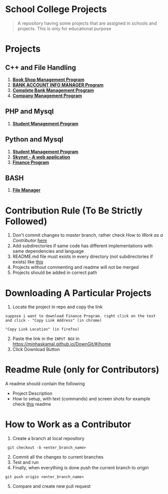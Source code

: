 # School College Projects
> A repository having some projects that are assigned in schools and projects. This is only for educational purpose

# Projects
## C++ and File Handling
1. [**Book Shop Management Program**](https://github.com/tbhaxor/educational_projects/tree/master/C++_AND_FILE_HANDLING/BOOK_SHOP_MANAGEMENT_IN_CPP)
2. [**BANK ACCOUNT INFO MANAGER Program**](https://github.com/tbhaxor/educational_projects/tree/master/C++_AND_FILE_HANDLING/BANK_ACCOUNT_INFO_MANAGER_IN_CPP)
3. [**Complete Bank Management Program**](https://github.com/tbhaxor/educational_projects/tree/master/C++_AND_FILE_HANDLING/COMPLETE_BANK_MANAGEMENT_PROGRAM)
3. [**Company Management Program**](https://github.com/tbhaxor/educational_projects/tree/master/C++_AND_FILE_HANDLING/COMPANY_MANAGEMENT_PROGRAM)
## PHP and Mysql
1. [**Student Management Program**](https://github.com/tbhaxor/educational_projects/tree/master/PHP_AND_MYSQL/STUDENT_MANAGEMENT_IN_PHP_MYSQL)
## Python and Mysql
1. [**Student Management Program**](https://github.com/tbhaxor/educational_projects/tree/master/PYTHON_AND_MYSQL/STUDENT_MANAGEMENT_IN_PYTHON)
2. [**Skynet - A web application**](https://github.com/tbhaxor/educational_projects/tree/master/PYTHON_AND_MYSQL/flask)
3. [**Finance Program**](https://github.com/tbhaxor/educational_projects/tree/master/PYTHON_AND_MYSQL/finance)
## BASH  
1. [**File Manager**](https://github.com/tbhaxor/educational_projects/tree/master/SIMPLE_BASH/FILE_MANAGER_IN_BASH)

# Contribution Rule (To Be Strictly Followed)
1. Don't commit changes to _master_ branch, rather check _How to Work as a Contributor_ [here](#how-to-work-as-a-contributor)
2. Add subdirectories if same code has different implementations with same dependencies and language
3. README.md file must exists in every directory (not subdirectories if exists) like [this](https://github.com/tbhaxor/educational_projects/blob/master/PYTHON_AND_MYSQL/STUDENT_MANAGEMENT_PROGRAM/README.md)
4. Projects without commenting and readme will not be merged
5. Projects should be added in correct path

# Downloading A Particular Projects
1. Locate the project in repo and copy the link
```
suppose i want to download Finance Program. right click on the text and click - "Copy Link Address" (in chrome)
                                                                                 "Copy Link Location" (in firefox)
```
2. Paste the link in the `INPUT BOX` in https://minhaskamal.github.io/DownGit/#/home
3. Click Download Button

# Readme Rule (only for Contributors)
A readme should contain the following
+ Project Description
+ How to setup, with text (commands) and screen shots
for example check [this](https://github.com/tbhaxor/educational_projects/blob/master/STUDENT_MANAGEMENT_IN_PHP_MYSQL/README.md) readme

# How to Work as a Contributor
1. Create a branch at local repository
```
 git checkout -b <enter_branch_name>
```
2. Commit all the changes to current branches
3. Test and run
4. Finally, when everything is done push the current branch to _origin_
```
git push origin <enter_branch_name>
```
5. Compare and create new pull request
